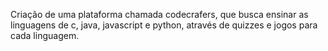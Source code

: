 Criação de uma plataforma chamada codecrafers, que busca ensinar as linguagens de c, java, javascript e python, através de quizzes e jogos para cada linguagem.
